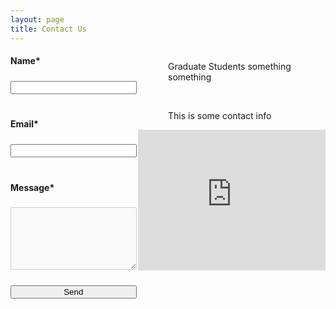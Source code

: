 ```yaml
---
layout: page
title: Contact Us
---
```

<html>
    <head>
        <style>
            input {
                margin-top: 5px;
                margin-bottom: 20px;
                width: 100%;
            }
            textarea[type=message] {
                height: 100px;
                border: 1px solid #ccc;
                padding: 12px;
                margin-top: 5px;
                margin-bottom: 20px;
                background-color: #fafafa;
                font-size: 14px;
                border-radius: 2px;
                width: 100%;
            }
            textarea[type=message]:focus {
                background-color: white;
            input[type=submit] {
                border: none;
                width: 50%;
            }
            input[type=submit]:focus {
                background-color: #fafafa;
            }
            p.contact {
                float: left;
            }     
       </style>
    </head>
    </html>
    
   
<div class="contact" style="width:50%; float:right;" align="left" >
    <p>Graduate Students something something</p> 
    <br>
    <p>This is some contact info</p> 
    <iframe src="https://www.google.com/maps/embed?pb=!1m18!1m12!1m3!1d3464.88967405869!2d-95.34373238489242!3d29.72295488200039!2m3!1f0!2f0!3f0!3m2!1i1024!2i768!4f13.1!3m3!1m2!1s0x8640be59dd97a6b5%3A0x5cf93fc344a3f9e9!2sCullen+College+of+Engineering+2%2C+Houston%2C+TX+77004!5e0!3m2!1sen!2sus!4v1560872855810!5m2!1sen!2sus" width="300" height="225" frameborder="0" style="border:0" align="right" allowfullscreen=""></iframe>
    </div>
    
    
 <script type="text/javascript">var submitted=false;</script>

<iframe id="hidden_iframe" name="hidden_iframe" onload="submitted&amp;&amp;(window.location=&quot;https://neuroexo.org/thanks/&quot;)" style="display:none"></iframe>

<form action="https://docs.google.com/forms/d/e/1FAIpQLSfzO-mkf1gKY5kpA8piBab6h6KymTF0sMOzfcbuRoEvuL6SOA/formResponse" method="post" target="hidden_iframe" onsubmit="submitted=true;" style="width:40%;" align="left" >
    <label><h4>Name*</h4></label>
    <input name="entry.134554697" type="text" required/>
    <label><h4>Email*</h4></label>
    <input name="entry.17102386" type="email" required/>
    <label><h4>Message*</h4></label>
    <textarea name="entry.616702237" type="message" required></textarea>
    <br>
    <input type="submit" value="Send" />

   </form>

   
    
